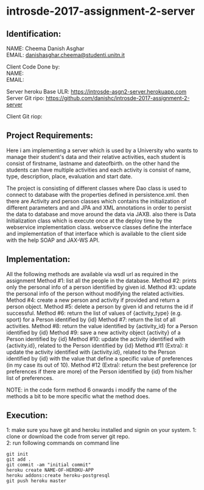 # introsde-2017-assignment-2-server

## Identification:  
NAME: Cheema Danish Asghar  
EMAIL: danishasghar.cheema@studenti.unitn.it  

Client Code Done by:  
NAME:   
EMAIL:  

Server heroku Base ULR: https://introsde-asgn2-server.herokuapp.com 
Server Git ripo: https://github.com/danishc/introsde-2017-assignment-2-server  

Client Git riop:  


## Project Requirements:
Here i am implementing a server which is used by a University who wants to manage their student's data and their relative activities, each student is consist of firstname, lastname and dateofbirth. on the other hand the students can have multiple activities and each activity is consist of name, type, description, place, evaluation and start date.

The project is consisting of different classes where Dao class is used to connect to database with the properties defined in persistence.xml. then there are Activity and person classes which contains the initialization of different parameters and and JPA and XML annotations in order to persist the data to database and move around the data via JAXB. also there is Data Initialization class which is execute once at the deploy time by the webservice implementation class. webservce classes define the interface and implementation of that interface which is available to the client side with the help SOAP and JAX-WS API.

## Implementation:  
All the following methods are available via wsdl url as required in the assignment
Method #1: list all the people in the database.
Method #2: prints only the personal info of a person identified by given id.
Method #3: update the personal info of the person without modifying the related activities.
Method #4: create a new person and activity if provided and return a person object.
Method #5: delete a person by given id and returns the id if successful.
Method #6: return the list of values of {activity_type} (e.g. sport) for a Person identified by {id}
Method #7: return the list of all activities.
Method #8: return the value identified by {activity_id} for a Person identified by {id}
Method #9: save a new activity object {activity} of a Person identified by {id}
Method #10: update the activity identified with {activity.id}, related to the Person identified by {id}
Method #11 (Extra): it update the activity identified with {activity.id}, related to the Person identified by {id} with the value that define a specific value of preferences (in my case its out of 10).
Method #12 (Extra): return the best preference (or preferences if there are more) of the Person identified by {id} from his/her list of preferences. 

NOTE: in the code form method 6 onwards i modify the name of the methods a bit to be more specific what the method does.

## Execution:  
1: make sure you have git and heroku installed and signin on your system.
1: clone or download the code from server git repo.  
2: run following commands on command line   
```
git init
git add .
git commit -am "initial commit"
heroku create NAME-OF-HEROKU-APP
heroku addons:create heroku-postgresql
git push heroku master
```
